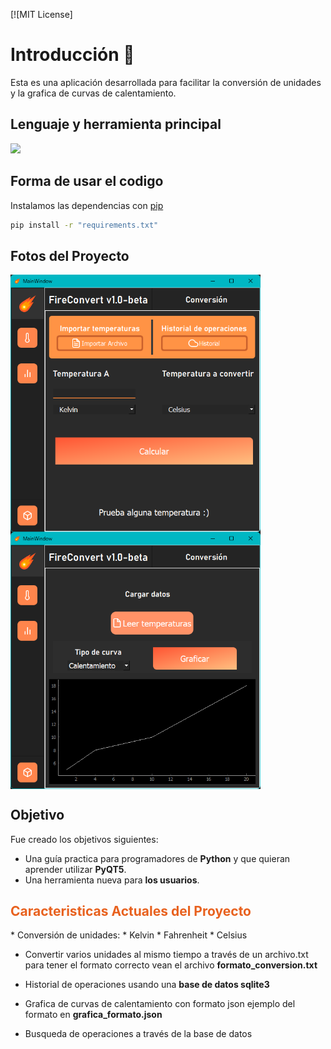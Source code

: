 [![MIT License]

# Introducción 🙌
Esta es una aplicación  desarrollada para facilitar la conversión de unidades y la grafica de curvas de calentamiento.

## Lenguaje y herramienta principal
<img src='https://o.remove.bg/downloads/e0fb9f6d-352c-4170-9ffa-42ac600700d6/image-removebg-preview.png' width='350'>

## Forma de usar el codigo
Instalamos las dependencias con [pip](https://pip.pypa.io/en/stable/)
```bash
pip install -r "requirements.txt"
```

## Fotos del Proyecto
<img src='https://github.com/MiguelWowDEV/FireConvert/blob/main/Fotos/imagen1.png' width='400' align='center'>
<img src='https://github.com/MiguelWowDEV/FireConvert/blob/main/Fotos/imagen2.png' width='400' align='center'>


## Objetivo
Fue creado los objetivos siguientes:
* Una guía practica para programadores de **Python** y que quieran aprender utilizar **PyQT5**.
* Una herramienta nueva para **los usuarios**.

<h2 style='color: rgb(232, 97, 30);'>Caracteristicas Actuales del Proyecto</h2>
* Conversión de unidades:
	* Kelvin 
	* Fahrenheit
	* Celsius

* Convertir varios unidades al mismo tiempo a través de un archivo.txt
para tener el formato correcto vean el archivo **formato_conversion.txt**

* Historial de operaciones usando una **base de datos sqlite3**

* Grafica de curvas de calentamiento con formato json
ejemplo del formato en **grafica_formato.json**

* Busqueda de operaciones a través de la base de datos

